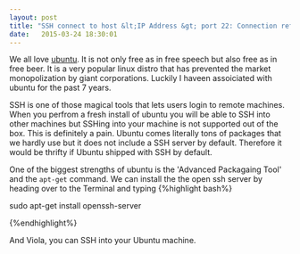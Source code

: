 ```yaml
---
layout: post
title: "SSH connect to host &lt;IP Address &gt; port 22: Connection refused - FIX"
date:   2015-03-24 18:30:01
---
```


We all love [ubuntu][ubuntu-url]. It is not only free as in free speech but also free as in free beer. It is a very popular linux distro that has prevented the market monopolization by giant corporations. Luckily I haveen assoiciated with ubuntu for the past 7 years.

SSH is one of those magical tools that lets users login to remote machines. When you perfrom a fresh install of ubuntu you will be able to SSH into other machines but SSHing into your machine is not supported out of the box. This is definitely a pain. Ubuntu comes literally tons of packages that we hardly use but it does not include a SSH server by default. Therefore it would be thrifty if Ubuntu shipped with SSH by default.

One of the biggest strengths of ubuntu is the 'Advanced Packagaing Tool' and the  ```apt-get``` command. We can install the the open ssh server by heading over to the Terminal and typing
{%highlight bash%}

sudo apt-get install openssh-server

{%endhighlight%} 

And Viola, you can SSH into your Ubuntu machine.




[ubuntu-url]: http://ubuntu.com
